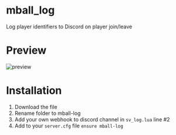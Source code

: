 # mball_log
Log player identifiers to Discord on player join/leave

# Preview
![preview](https://user-images.githubusercontent.com/76224425/120080471-bdc5a580-c0c1-11eb-89f8-7ef576ce27ec.png)

# Installation
1. Download the file
2. Rename folder to mball-log
3. Add your own webhook to discord channel in `sv_log.lua` line #2
4. Add to your `server.cfg` file ```ensure mball-log```
